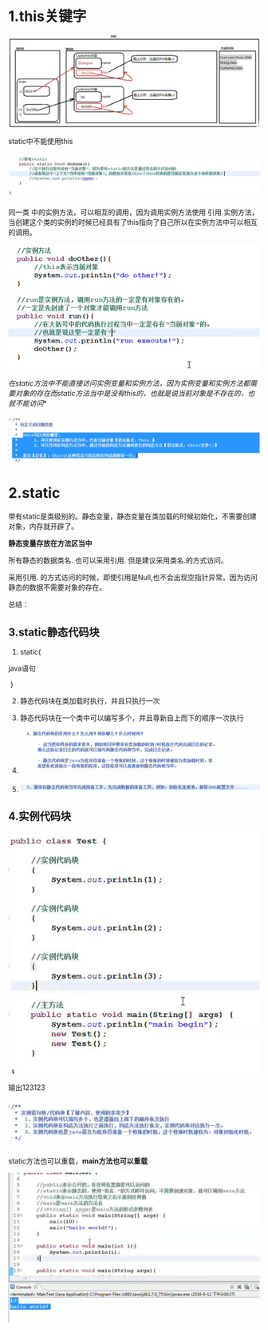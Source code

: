 #  1.this关键字

![image-20200920215050586](picture\image-20200920215050586.png)



static中不能使用this

![image-20200920222102885](picture\image-20200920222102885.png)

同一类 中的实例方法，可以相互的调用，因为调用实例方法使用 引用.实例方法，当创建这个类的实例的时候已经具有了this指向了自己所以在实例方法中可以相互的调用。

![image-20200921100839855](picture\image-20200921100839855.png)

**在static方法中不能直接访问实例变量和实例方法*，因为实例变量和实例方法都需要对象的存在而static方法当中是没有this的，也就是说当前对象是不存在的，也就不能访问**

![image-20200921111104649](picture\image-20200921111104649.png)

# 2.static

带有static是类级别的。静态变量，静态变量在类加载的时候初始化，不需要创建对象，内存就开辟了。

**静态变量存放在方法区当中**

所有静态的数据类名. 也可以采用引用. 但是建议采用类名.的方式访问。

采用引用. 的方式访问的时候，即使引用是Null,也不会出现空指针异常。因为访问静态的数据不需要对象的存在。

总结：

 ## 3.static静态代码块

1. static{

java语句

​        }

2. 静态代码块在类加载时执行，并且只执行一次

3. 静态代码块在一个类中可以编写多个，并且尊新自上而下的顺序一次执行

4. ![image-20200922210809018](picture\image-20200922210809018.png)

5. ![image-20200922211045311](picture/image-20200922211045311.png)

   

## 4.实例代码块

![image-20200922211321912](picture/image-20200922211321912.png)



输出123123

![image-20200922211611228](picture/image-20200922211611228.png)



static方法也可以重载，**main方法也可以重载**

![image-20200922212112509](picture/image-20200922212112509.png)





